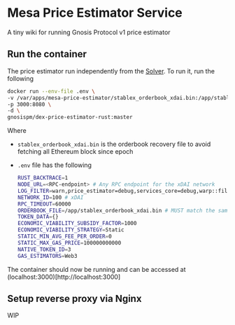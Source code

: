 # Mesa Price Estimator Service
A tiny wiki for running Gnosis Protocol v1 price estimator

## Run the container

The price estimator run independently from the [Solver](https://docs.gnosis.io/protocol/docs/tutorial-solver/). To run it, run the following

```bash
docker run --env-file .env \
-v /var/apps/mesa-price-estimator/stablex_orderbook_xdai.bin:/app/stablex_orderbook_xdai.bin \
-p 3000:8080 \
-d \
gnosispm/dex-price-estimator-rust:master
```
Where
- `stablex_orderbook_xdai.bin` is the orderbook recovery file to avoid fetching all Ethereum block since epoch
- `.env` file has the following

  ```bash
  RUST_BACKTRACE=1
  NODE_URL=<RPC-endpoint> # Any RPC endpoint for the xDAI network
  LOG_FILTER=warn,price_estimator=debug,services_core=debug,warp::filters::log=info
  NETWORK_ID=100 # xDAI
  RPC_TIMEOUT=60000 
  ORDERBOOK_FILE=/app/stablex_orderbook_xdai.bin # MUST match the same path
  TOKEN_DATA={}
  ECONOMIC_VIABILITY_SUBSIDY_FACTOR=1000
  ECONOMIC_VIABILITY_STRATEGY=Static
  STATIC_MIN_AVG_FEE_PER_ORDER=0
  STATIC_MAX_GAS_PRICE=100000000000
  NATIVE_TOKEN_ID=3
  GAS_ESTIMATORS=Web3
  ```
  
 The container should now be running and can be accessed at (localhost:3000)[http://localhost:3000]
 
  ## Setup reverse proxy via Nginx
  WIP
 
  
